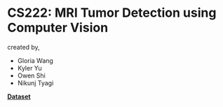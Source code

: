# CS222: MRI Tumor Detection using Computer Vision
created by,
- Gloria Wang
- Kyler Yu
- Owen Shi 
- Nikunj Tyagi


[**Dataset**](https://www.kaggle.com/datasets/denizkavi1/brain-tumor)
